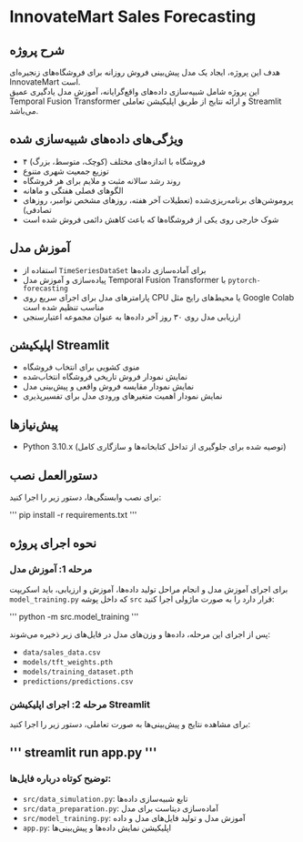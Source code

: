 # InnovateMart Sales Forecasting

## شرح پروژه  
هدف این پروژه، ایجاد یک مدل پیش‌بینی فروش روزانه برای فروشگاه‌های زنجیره‌ای InnovateMart است.  
این پروژه شامل شبیه‌سازی داده‌های واقع‌گرایانه، آموزش مدل یادگیری عمیق Temporal Fusion Transformer و ارائه نتایج از طریق اپلیکیشن تعاملی Streamlit می‌باشد.

## ویژگی‌های داده‌های شبیه‌سازی شده  
- ۴ فروشگاه با اندازه‌های مختلف (کوچک، متوسط، بزرگ)  
- توزیع جمعیت شهری متنوع  
- روند رشد سالانه مثبت و ملایم برای هر فروشگاه  
- الگوهای فصلی هفتگی و ماهانه  
- پروموشن‌های برنامه‌ریزی‌شده (تعطیلات آخر هفته، روزهای مشخص نوامبر، روزهای تصادفی)  
- شوک خارجی روی یکی از فروشگاه‌ها که باعث کاهش دائمی فروش شده است

## آموزش مدل  
- استفاده از `TimeSeriesDataSet` برای آماده‌سازی داده‌ها  
- پیاده‌سازی و آموزش مدل Temporal Fusion Transformer با `pytorch-forecasting`  
- پارامترهای مدل برای اجرای سریع روی CPU یا محیط‌های رایج مثل Google Colab مناسب تنظیم شده است  
- ارزیابی مدل روی ۳۰ روز آخر داده‌ها به عنوان مجموعه اعتبارسنجی

## اپلیکیشن Streamlit  
- منوی کشویی برای انتخاب فروشگاه  
- نمایش نمودار فروش تاریخی فروشگاه انتخاب‌شده  
- نمایش نمودار مقایسه فروش واقعی و پیش‌بینی مدل  
- نمایش نمودار اهمیت متغیرهای ورودی مدل برای تفسیرپذیری

## پیش‌نیاز‌ها  
- Python 3.10.x (توصیه شده برای جلوگیری از تداخل کتابخانه‌ها و سازگاری کامل) 
 
## دستورالعمل نصب  
برای نصب وابستگی‌ها، دستور زیر را اجرا کنید:

'''
pip install -r requirements.txt
'''

## نحوه اجرای پروژه

### مرحله 1: آموزش مدل
برای اجرای آموزش مدل و انجام مراحل تولید داده‌ها، آموزش و ارزیابی، باید اسکریپت `model_training.py` که داخل پوشه `src` قرار دارد را به صورت ماژولی اجرا کنید:

'''
python -m src.model_training
'''

پس از اجرای این مرحله، داده‌ها و وزن‌های مدل در فایل‌های زیر ذخیره می‌شوند:  
- `data/sales_data.csv`  
- `models/tft_weights.pth`  
- `models/training_dataset.pth`
- `predictions/predictions.csv`


### مرحله 2: اجرای اپلیکیشن Streamlit  
برای مشاهده نتایج و پیش‌بینی‌ها به صورت تعاملی، دستور زیر را اجرا کنید:

'''
streamlit run app.py
'''
---

### توضیح کوتاه درباره فایل‌ها:

- `src/data_simulation.py`: تابع شبیه‌سازی داده‌ها  
- `src/data_preparation.py`: آماده‌سازی دیتاست برای مدل  
- `src/model_training.py`: آموزش مدل و تولید فایل‌های مدل و داده  
- `app.py`: اپلیکیشن نمایش داده‌ها و پیش‌بینی‌ها



  
